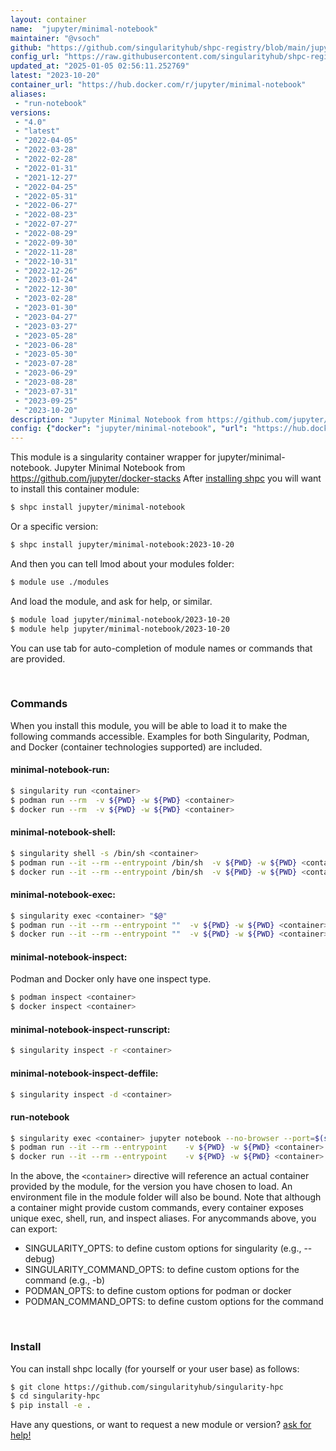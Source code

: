 ```yaml
---
layout: container
name:  "jupyter/minimal-notebook"
maintainer: "@vsoch"
github: "https://github.com/singularityhub/shpc-registry/blob/main/jupyter/minimal-notebook/container.yaml"
config_url: "https://raw.githubusercontent.com/singularityhub/shpc-registry/main/jupyter/minimal-notebook/container.yaml"
updated_at: "2025-01-05 02:56:11.252769"
latest: "2023-10-20"
container_url: "https://hub.docker.com/r/jupyter/minimal-notebook"
aliases:
 - "run-notebook"
versions:
 - "4.0"
 - "latest"
 - "2022-04-05"
 - "2022-03-28"
 - "2022-02-28"
 - "2022-01-31"
 - "2021-12-27"
 - "2022-04-25"
 - "2022-05-31"
 - "2022-06-27"
 - "2022-08-23"
 - "2022-07-27"
 - "2022-08-29"
 - "2022-09-30"
 - "2022-11-28"
 - "2022-10-31"
 - "2022-12-26"
 - "2023-01-24"
 - "2022-12-30"
 - "2023-02-28"
 - "2023-01-30"
 - "2023-04-27"
 - "2023-03-27"
 - "2023-05-28"
 - "2023-06-28"
 - "2023-05-30"
 - "2023-07-28"
 - "2023-06-29"
 - "2023-08-28"
 - "2023-07-31"
 - "2023-09-25"
 - "2023-10-20"
description: "Jupyter Minimal Notebook from https://github.com/jupyter/docker-stacks"
config: {"docker": "jupyter/minimal-notebook", "url": "https://hub.docker.com/r/jupyter/minimal-notebook", "maintainer": "@vsoch", "description": "Jupyter Minimal Notebook from https://github.com/jupyter/docker-stacks", "latest": {"2023-10-20": "crane digest jupyter/minimal-notebook:2023-10-20: TOOMANYREQUESTS: You have reached your pull rate limit. You may increase the limit by authenticating and upgrading: https://www.docker.com/increase-rate-limit"}, "tags": {"4.0": "sha256:6f9d189494fe091700681eb39b429dfe1420ad0717697c2e2293779fcb80cd1e", "latest": "sha256:1c4c8b6c7c27059c353d4e80523c2696e34723fde67d27418873ebeb42032551", "2022-04-05": "sha256:81d41c8b10bce94a01aa5b6df1a12ca1f0946b42f378b8221297e6612100377d", "2022-03-28": "crane digest jupyter/minimal-notebook:2022-03-28: TOOMANYREQUESTS: You have reached your pull rate limit. You may increase the limit by authenticating and upgrading: https://www.docker.com/increase-rate-limit", "2022-02-28": "crane digest jupyter/minimal-notebook:2022-02-28: TOOMANYREQUESTS: You have reached your pull rate limit. You may increase the limit by authenticating and upgrading: https://www.docker.com/increase-rate-limit", "2022-01-31": "crane digest jupyter/minimal-notebook:2022-01-31: TOOMANYREQUESTS: You have reached your pull rate limit. You may increase the limit by authenticating and upgrading: https://www.docker.com/increase-rate-limit", "2021-12-27": "crane digest jupyter/minimal-notebook:2021-12-27: TOOMANYREQUESTS: You have reached your pull rate limit. You may increase the limit by authenticating and upgrading: https://www.docker.com/increase-rate-limit", "2022-04-25": "crane digest jupyter/minimal-notebook:2022-04-25: TOOMANYREQUESTS: You have reached your pull rate limit. You may increase the limit by authenticating and upgrading: https://www.docker.com/increase-rate-limit", "2022-05-31": "crane digest jupyter/minimal-notebook:2022-05-31: TOOMANYREQUESTS: You have reached your pull rate limit. You may increase the limit by authenticating and upgrading: https://www.docker.com/increase-rate-limit", "2022-06-27": "crane digest jupyter/minimal-notebook:2022-06-27: TOOMANYREQUESTS: You have reached your pull rate limit. You may increase the limit by authenticating and upgrading: https://www.docker.com/increase-rate-limit", "2022-08-23": "crane digest jupyter/minimal-notebook:2022-08-23: TOOMANYREQUESTS: You have reached your pull rate limit. You may increase the limit by authenticating and upgrading: https://www.docker.com/increase-rate-limit", "2022-07-27": "crane digest jupyter/minimal-notebook:2022-07-27: TOOMANYREQUESTS: You have reached your pull rate limit. You may increase the limit by authenticating and upgrading: https://www.docker.com/increase-rate-limit", "2022-08-29": "crane digest jupyter/minimal-notebook:2022-08-29: TOOMANYREQUESTS: You have reached your pull rate limit. You may increase the limit by authenticating and upgrading: https://www.docker.com/increase-rate-limit", "2022-09-30": "crane digest jupyter/minimal-notebook:2022-09-30: TOOMANYREQUESTS: You have reached your pull rate limit. You may increase the limit by authenticating and upgrading: https://www.docker.com/increase-rate-limit", "2022-11-28": "crane digest jupyter/minimal-notebook:2022-11-28: TOOMANYREQUESTS: You have reached your pull rate limit. You may increase the limit by authenticating and upgrading: https://www.docker.com/increase-rate-limit", "2022-10-31": "crane digest jupyter/minimal-notebook:2022-10-31: TOOMANYREQUESTS: You have reached your pull rate limit. You may increase the limit by authenticating and upgrading: https://www.docker.com/increase-rate-limit", "2022-12-26": "crane digest jupyter/minimal-notebook:2022-12-26: TOOMANYREQUESTS: You have reached your pull rate limit. You may increase the limit by authenticating and upgrading: https://www.docker.com/increase-rate-limit", "2023-01-24": "crane digest jupyter/minimal-notebook:2023-01-24: TOOMANYREQUESTS: You have reached your pull rate limit. You may increase the limit by authenticating and upgrading: https://www.docker.com/increase-rate-limit", "2022-12-30": "crane digest jupyter/minimal-notebook:2022-12-30: TOOMANYREQUESTS: You have reached your pull rate limit. You may increase the limit by authenticating and upgrading: https://www.docker.com/increase-rate-limit", "2023-02-28": "crane digest jupyter/minimal-notebook:2023-02-28: TOOMANYREQUESTS: You have reached your pull rate limit. You may increase the limit by authenticating and upgrading: https://www.docker.com/increase-rate-limit", "2023-01-30": "crane digest jupyter/minimal-notebook:2023-01-30: TOOMANYREQUESTS: You have reached your pull rate limit. You may increase the limit by authenticating and upgrading: https://www.docker.com/increase-rate-limit", "2023-04-27": "crane digest jupyter/minimal-notebook:2023-04-27: TOOMANYREQUESTS: You have reached your pull rate limit. You may increase the limit by authenticating and upgrading: https://www.docker.com/increase-rate-limit", "2023-03-27": "crane digest jupyter/minimal-notebook:2023-03-27: TOOMANYREQUESTS: You have reached your pull rate limit. You may increase the limit by authenticating and upgrading: https://www.docker.com/increase-rate-limit", "2023-05-28": "crane digest jupyter/minimal-notebook:2023-05-28: TOOMANYREQUESTS: You have reached your pull rate limit. You may increase the limit by authenticating and upgrading: https://www.docker.com/increase-rate-limit", "2023-06-28": "crane digest jupyter/minimal-notebook:2023-06-28: TOOMANYREQUESTS: You have reached your pull rate limit. You may increase the limit by authenticating and upgrading: https://www.docker.com/increase-rate-limit", "2023-05-30": "crane digest jupyter/minimal-notebook:2023-05-30: TOOMANYREQUESTS: You have reached your pull rate limit. You may increase the limit by authenticating and upgrading: https://www.docker.com/increase-rate-limit", "2023-07-28": "crane digest jupyter/minimal-notebook:2023-07-28: TOOMANYREQUESTS: You have reached your pull rate limit. You may increase the limit by authenticating and upgrading: https://www.docker.com/increase-rate-limit", "2023-06-29": "crane digest jupyter/minimal-notebook:2023-06-29: TOOMANYREQUESTS: You have reached your pull rate limit. You may increase the limit by authenticating and upgrading: https://www.docker.com/increase-rate-limit", "2023-08-28": "crane digest jupyter/minimal-notebook:2023-08-28: TOOMANYREQUESTS: You have reached your pull rate limit. You may increase the limit by authenticating and upgrading: https://www.docker.com/increase-rate-limit", "2023-07-31": "crane digest jupyter/minimal-notebook:2023-07-31: TOOMANYREQUESTS: You have reached your pull rate limit. You may increase the limit by authenticating and upgrading: https://www.docker.com/increase-rate-limit", "2023-09-25": "crane digest jupyter/minimal-notebook:2023-09-25: TOOMANYREQUESTS: You have reached your pull rate limit. You may increase the limit by authenticating and upgrading: https://www.docker.com/increase-rate-limit", "2023-10-20": "crane digest jupyter/minimal-notebook:2023-10-20: TOOMANYREQUESTS: You have reached your pull rate limit. You may increase the limit by authenticating and upgrading: https://www.docker.com/increase-rate-limit"}, "features": {"home": true}, "aliases": [{"name": "run-notebook", "command": "jupyter notebook --no-browser --port=$(shuf -i 2000-65000 -n 1) --ip 0.0.0.0"}]}
---
```


This module is a singularity container wrapper for jupyter/minimal-notebook.
Jupyter Minimal Notebook from https://github.com/jupyter/docker-stacks
After [installing shpc](#install) you will want to install this container module:


```bash
$ shpc install jupyter/minimal-notebook
```

Or a specific version:

```bash
$ shpc install jupyter/minimal-notebook:2023-10-20
```

And then you can tell lmod about your modules folder:

```bash
$ module use ./modules
```

And load the module, and ask for help, or similar.

```bash
$ module load jupyter/minimal-notebook/2023-10-20
$ module help jupyter/minimal-notebook/2023-10-20
```

You can use tab for auto-completion of module names or commands that are provided.

<br>

### Commands

When you install this module, you will be able to load it to make the following commands accessible.
Examples for both Singularity, Podman, and Docker (container technologies supported) are included.

#### minimal-notebook-run:

```bash
$ singularity run <container>
$ podman run --rm  -v ${PWD} -w ${PWD} <container>
$ docker run --rm  -v ${PWD} -w ${PWD} <container>
```

#### minimal-notebook-shell:

```bash
$ singularity shell -s /bin/sh <container>
$ podman run --it --rm --entrypoint /bin/sh  -v ${PWD} -w ${PWD} <container>
$ docker run --it --rm --entrypoint /bin/sh  -v ${PWD} -w ${PWD} <container>
```

#### minimal-notebook-exec:

```bash
$ singularity exec <container> "$@"
$ podman run --it --rm --entrypoint ""  -v ${PWD} -w ${PWD} <container> "$@"
$ docker run --it --rm --entrypoint ""  -v ${PWD} -w ${PWD} <container> "$@"
```

#### minimal-notebook-inspect:

Podman and Docker only have one inspect type.

```bash
$ podman inspect <container>
$ docker inspect <container>
```

#### minimal-notebook-inspect-runscript:

```bash
$ singularity inspect -r <container>
```

#### minimal-notebook-inspect-deffile:

```bash
$ singularity inspect -d <container>
```


#### run-notebook

```bash
$ singularity exec <container> jupyter notebook --no-browser --port=$(shuf -i 2000-65000 -n 1) --ip 0.0.0.0
$ podman run --it --rm --entrypoint    -v ${PWD} -w ${PWD} <container> -c " $@"
$ docker run --it --rm --entrypoint    -v ${PWD} -w ${PWD} <container> -c " $@"
```



In the above, the `<container>` directive will reference an actual container provided
by the module, for the version you have chosen to load. An environment file in the
module folder will also be bound. Note that although a container
might provide custom commands, every container exposes unique exec, shell, run, and
inspect aliases. For anycommands above, you can export:

 - SINGULARITY_OPTS: to define custom options for singularity (e.g., --debug)
 - SINGULARITY_COMMAND_OPTS: to define custom options for the command (e.g., -b)
 - PODMAN_OPTS: to define custom options for podman or docker
 - PODMAN_COMMAND_OPTS: to define custom options for the command

<br>

### Install

You can install shpc locally (for yourself or your user base) as follows:

```bash
$ git clone https://github.com/singularityhub/singularity-hpc
$ cd singularity-hpc
$ pip install -e .
```

Have any questions, or want to request a new module or version? [ask for help!](https://github.com/singularityhub/singularity-hpc/issues)
